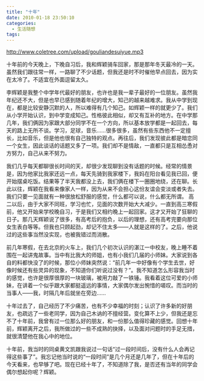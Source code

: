 ```yaml
---
title: "十年"
date: 2010-01-18 23:50:10
categories:
  - 生活随想
tags:
---
```


http://www.coletree.com/upload/gouliandesuiyue.mp3 

十年前的今天晚上，下晚自习后，我和辉颖骑车回家，那是那年冬天最冷的一天。虽然我们跟往常一样，一路聊了不少话题，但我还是时不时催他早点回去，因为实在太冷了。不适宜在外面逗留太久。 

李辉颖是我整个中学年代最好的朋友，也许也是我一辈子最好的一位朋友。虽然我年纪还不大，但是也早已感到随着年纪的增大，知己的越来越难求。我从中学到现在，都是比较安静沉默的人，所以难得有几个知己。如辉颖一样的就更少了。我们从小学开始认识，到中学变成知己。性格彼此相似，却又有互补的地方。在中学那几年，我们俩因为家跟大部分同学不在一个方向，所以基本放学都是一起回去，每天的路上无所不谈。学习，足球，音乐……很多很多，虽然有些东西他不一定擅长，比如音乐，但是他也很有自己独特的观点。再往后，我们发现彼此都是暗恋同一个女生，因此谈话的话题又多了一项。我们却不是情敌，一直都只是互相怂恿对方努力，自己从来不努力。 

我们几乎每天都聊很长时间的天，却很少发现聊到没有话题的时候。经常的情景是，因为他家比我家还远一点，每天先骑到我家楼下，我妈在阳台看见我已回，便开始摆桌吃饭。结果等了半天我都没上去，我们俩在楼下一圈圈地绕，还在聊。长此以往，辉颖在我看来像家人一样，因为从来不会担心这份友谊会变淡或者失去。我们只要一见面就有一种很放松舒服的感觉，什么都可以说，什么都无所谓。 高二以后，由于大家不同班，学习也忙，见面的次数开始大大减少。一直到高三寒假前，他又开始来学校晚自习，于是我们又相约晚上一起回家。这才又开始了狂聊的日子。那几天辉颖说了很多，有高考后的抱负，以后的理想，还有高考完要向那位女生表白等等。但我也只顾起劲，却记不住太多——人就是这样的了。之后，他说过的这些事当然没实现，也被我错过而消散。 

前几年寒假，在去北京的火车上，我们几个初次认识的湛江一中校友，晚上睡不着围在一起讲鬼故事。当中有比我大的师姐，也有小我们几届的小师妹。大家说到各自的料都快没了的时候，那位小师妹突然说：“前几年一中好像有个学生去世，好像时候还有些灵异的现象，不知道你们听说过没有？”。我不知道怎么形容我当时的感觉，也许是很厚很厚的一块玻璃，被用力敲了一铁锤。我看着这位可爱的小师妹，在讲着一个似乎跟大家都挺遥远的事情，大家偶尔发出惋惜的嗟叹。而当时的当事人——我，时隔几年后就坐在旁边…… 

十年过去了，自己经历了不少痛苦，也有不少幸福的时刻；认识了许多新的好朋友，也疏远了一些老同学，因为自己木讷的不擅经营。变化算不上少，但我还是忘不了十年前，我曾有过一位那么好的朋友，和一份那么值得珍藏的感觉。回想十年前，辉颖离开之后，我所做过的一些不成熟的抉择，以及面对问题时的手足无措，就很清楚他在我心中的地位。 

十年前，我当时的同桌黄文凯跟我说过一句话“过一段时间后，没有什么人会再记得这些事了”。我忘记他当时说的“一段时间”是几个月还是几年了，但在十年后的今天看来，也早够了吧。现在已经十年了，不知道除了我，是否还有当年的同学会偶尔想起你呢？辉颖。